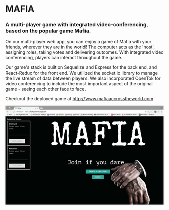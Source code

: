 # MAFIA

### A multi-player game with integrated video-conferencing, based on the popular game Mafia.

On our multi-player web app, you can enjoy a game of Mafia with your friends, wherever they are in the world! The computer acts as the 'host', assigning roles, taking votes and delivering outcomes. With integrated video conferencing, players can interact throughout the game.

Our game's stack is built on Sequelize and Express for the back end, and React-Redux for the front end. We utilized the socket.io library to manage the live stream of data between players. We also incorporated OpenTok for video conferencing to include the most important aspect of the original game - seeing each other face to face.

Checkout the deployed game at <http://www.mafiaaccrosstheworld.com>

![alt text](https://github.com/Mafiosas/mafiajs/raw/master/public/readme.jpg "MAFIA")
